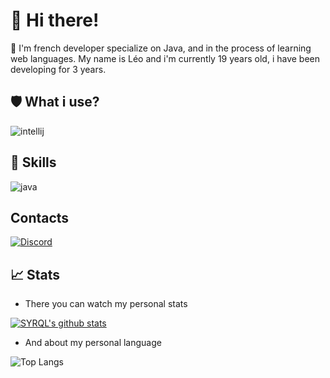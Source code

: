 # 👋 Hi there!

💬 I'm french developer specialize on Java, and in the process of learning web languages. My name is Léo and i'm currently 19 years old, i have been developing for 3 years.

## 🛡️ What i use?

![intellij](https://user-images.githubusercontent.com/41534598/108599316-bf7c2080-7390-11eb-8d7d-2a95f97a2fda.png)

## 📡 Skills

![java](https://user-images.githubusercontent.com/41534598/108599307-ad01e700-7390-11eb-9792-d798b1a02f38.png)

## Contacts

[![Discord](https://user-images.githubusercontent.com/41534598/108599771-81343080-7393-11eb-9d8c-a3ce2d31922c.png)](https://dsc.bio/SYRQL)

## 📈 Stats

- There you can watch my personal stats

[![SYRQL's github stats](https://github-readme-stats.vercel.app/api?username=Syrql&theme=blue-green)](https://github.com/Syrql) 

- And about my personal language

![Top Langs](https://github-readme-stats.vercel.app/api/top-langs/?username=SYRQL&layout=compact&theme=blue-green)

<!--
**Syrql/SYRQL** is a ✨ _special_ ✨ repository because its `README.md` (this file) appears on your GitHub profile.

Here are some ideas to get you started:

- 🔭 I’m currently working on ...
- 🌱 I’m currently learning ...
- 👯 I’m looking to collaborate on ...
- 🤔 I’m looking for help with ...
- 💬 Ask me about ...
- 📫 How to reach me: ...
- 😄 Pronouns: ...
- ⚡ Fun fact: ...
-->
 
